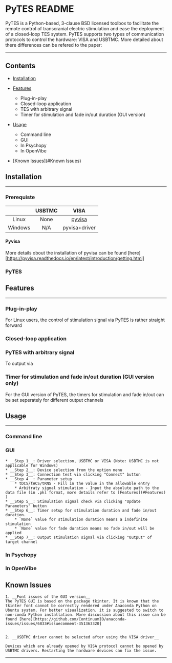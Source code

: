   PyTES README
========================================

PyTES is a Python-based, 3-clause BSD licensed toolbox to facilitate the remote control of transcranial electric stimulation and ease the deployment of a closed-loop TES system. PyTES supports two types of communication protocols to control the hardware: VISA and USBTMC. More detailed about there differences can be refered to the paper:
 
****

## Contents

* [Installation](#Installation)
* [Features](#Features)
    * Plug-in-play
    * Closed-loop application
    * TES with arbitrary signal
    * Timer for stimulation and fade in/out duration (GUI version)

* [Usage](#Usage)
    * Command line 
    * GUI 
    * In Psychopy
    * In OpenVibe 


* [Known Issues](#Known Issues)


## Installation
-----

### Prerequiste

|           |   USBTMC   |    VISA    |
|:---------:|:----------:|:----------:|
|   Linux   |    None    |[pyvisa](Pyvisa)|
|  Windows  |    N/A     |pyvisa+driver|

#### Pyvisa
More details obout the installation of pyvisa can be found [here][https://pyvisa.readthedocs.io/en/latest/introduction/getting.html] 


### PyTES

## Features 
-----
### Plug-in-play
For Linux users, the control of stimulation signal via PyTES is rather straight forward
### Closed-loop application

### PyTES with arbitrary signal
To output via 
### Timer for stimulation and fade in/out duration (GUI version only)
For the GUI version of PyTES, the timers for stimulation and fade in/out can be set seperately for different output channels 

## Usage
-----

### Command line 


### GUI 
    * __Step 1__: Driver selection, USBTMC or VISA (Note: USBTMC is not applicable for Windows)
    * __Step 2__: Device selection from the option menu
    * __Step 3__: Connection test via clicking "Connect" button
    * __Step 4__: Parameter setup
        * tDCS/tACS/tRNS - Fill in the value in the allowable entry
        * Arbitraty signal stimulation - Input the absolute path to the data file (in .pkl format, more details refer to [Features](#Features) )
    * __Step 5__: Stimulation signal check via clicking "Update Parameters" button
    * __Step 6__: Timer setup for stimulation duration and fade in/out duration.
        * `None` value for stimulation duration means a indefinite stimulation
        * `None` value for fade duration means no fade in/out will be applied
    * __Step 7__: Output stimulation signal via clicking "Output" of target channel

### In Psychopy

### In OpenVibe 


## Known Issues 
    1. __Font issues of the GUI version__
    The PyTES GUI is based on the package tkinter. It is known that the tkinter font cannot be correctly rendered under Anaconda Python on Ubuntu system. For better visualization, it is suggested to switch to non-conda Python installation. More discussion about this issue can be found [here][https://github.com/ContinuumIO/anaconda-issues/issues/6833#issuecomment-351363320]

         
    2. __USBTMC driver cannot be selected after using the VISA driver__
    
    Devices which are already opened by VISA protocol cannot be opened by USBTMC drivers. Restarting the hardware devices can fix the issue.
        
-----

